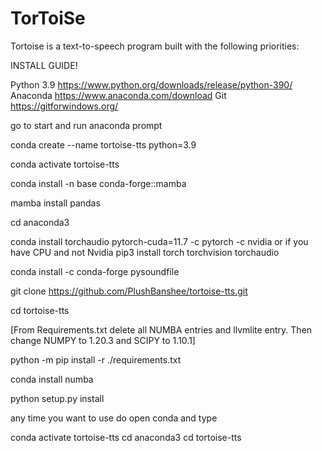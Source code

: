 # TorToiSe

Tortoise is a text-to-speech program built with the following priorities:

INSTALL GUIDE!

Python 3.9 https://www.python.org/downloads/release/python-390/
Anaconda https://www.anaconda.com/download
Git https://gitforwindows.org/

go to start and run anaconda prompt

conda create --name tortoise-tts python=3.9

conda activate tortoise-tts

conda install -n base conda-forge::mamba

mamba install pandas

cd anaconda3

conda install torchaudio pytorch-cuda=11.7 -c pytorch -c nvidia
or if you have CPU and not Nvidia
pip3 install torch torchvision torchaudio

conda install -c conda-forge pysoundfile

git clone https://github.com/PlushBanshee/tortoise-tts.git

cd tortoise-tts

[From Requirements.txt delete all NUMBA entries and llvmlite entry. Then change NUMPY to 1.20.3 and SCIPY to 1.10.1]

python -m pip install -r ./requirements.txt

conda install numba

python setup.py install

any time you want to use do
open conda and type

conda activate tortoise-tts
cd anaconda3
cd tortoise-tts
